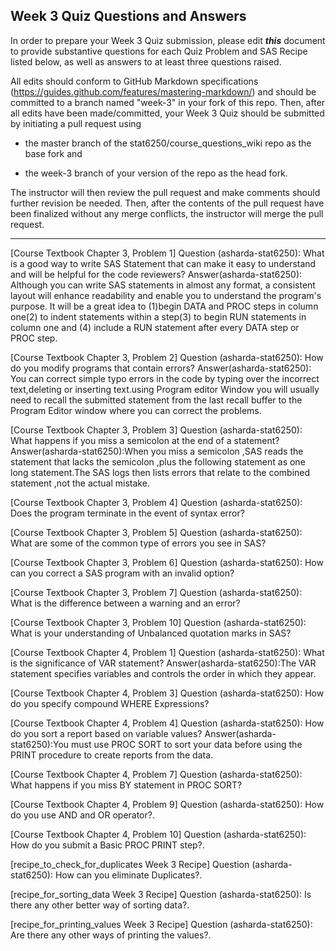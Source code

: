 
## Week 3 Quiz Questions and Answers

In order to prepare your Week 3 Quiz submission, please edit ***this*** document to provide substantive questions for each Quiz Problem and SAS Recipe listed below, as well as answers to at least three questions raised.

All edits should conform to GitHub Markdown specifications (https://guides.github.com/features/mastering-markdown/) and should be committed to a branch named "week-3" in your fork of this repo. Then, after all edits have been made/committed, your Week 3 Quiz should be submitted by initiating a pull request using

- the master branch of the stat6250/course_questions_wiki repo as the base fork and

- the week-3 branch of your version of the repo as the head fork.

The instructor will then review the pull request and make comments should further revision be needed. Then, after the contents of the pull request have been finalized without any merge conflicts, the instructor will merge the pull request.

********************************************************************************



[Course Textbook Chapter 3, Problem 1]
Question (asharda-stat6250): What is a good way to write SAS Statement that can make it easy to understand and will be helpful for the code reviewers? 
Answer(asharda-stat6250): Although you can write SAS statements in almost any format, a consistent layout will enhance readability and enable you to understand the program's purpose. It will be a great idea to (1)begin DATA and PROC steps in column one(2) to indent statements within a step(3) to begin RUN statements in column one and (4) include a RUN statement after every DATA step or PROC step.



[Course Textbook Chapter 3, Problem 2]
Question (asharda-stat6250): How do you modify programs that contain errors? 
Answer(asharda-stat6250): You can correct simple typo errors in the code by typing over the incorrect text,deleting or inserting text.using Program editor Window you will usually need to recall the submitted statement from the last recall buffer to the Program Editor window where you can correct the problems.



[Course Textbook Chapter 3, Problem 3]
Question (asharda-stat6250): What happens if you miss a semicolon at the end of a statement? 
Answer(asharda-stat6250):When you miss a semicolon ,SAS reads the statement that lacks the semicolon ,plus the following statement as one long statement.The SAS logs then lists errors that relate to the combined statement ,not the actual mistake.


 
[Course Textbook Chapter 3, Problem 4]
Question (asharda-stat6250): Does the program terminate in the event of syntax error? 



[Course Textbook Chapter 3, Problem 5]
Question (asharda-stat6250): What are some of the common type of errors you see in SAS? 



[Course Textbook Chapter 3, Problem 6]
Question (asharda-stat6250): How can you correct a SAS program with an invalid option?



[Course Textbook Chapter 3, Problem 7]
Question (asharda-stat6250): What is the difference between a warning and an error?



[Course Textbook Chapter 3, Problem 10]
Question (asharda-stat6250): What is your understanding of Unbalanced quotation marks  in SAS?



[Course Textbook Chapter 4, Problem 1]
Question (asharda-stat6250): What is the significance of VAR statement?
Answer(asharda-stat6250):The VAR statement specifies variables and controls the order in which they appear.



[Course Textbook Chapter 4, Problem 3]
Question (asharda-stat6250): How do you specify compound WHERE Expressions?



[Course Textbook Chapter 4, Problem 4]
Question (asharda-stat6250): How do you sort a report based on variable values?
Answer(asharda-stat6250):You must use PROC SORT to sort your data before using the PRINT procedure to create reports from the data.



[Course Textbook Chapter 4, Problem 7]
Question (asharda-stat6250): What happens if you miss BY statement in PROC SORT?



[Course Textbook Chapter 4, Problem 9]
Question (asharda-stat6250): How do you use AND and OR operator?.



[Course Textbook Chapter 4, Problem 10]
Question (asharda-stat6250): How do you submit a Basic PROC PRINT step?.



[recipe_to_check_for_duplicates Week 3 Recipe]
Question (asharda-stat6250): How can you eliminate Duplicates?.



[recipe_for_sorting_data Week 3 Recipe]
Question (asharda-stat6250): Is there any other better way of sorting data?.



[recipe_for_printing_values Week 3 Recipe]
Question (asharda-stat6250): Are there any other ways of printing the values?.



